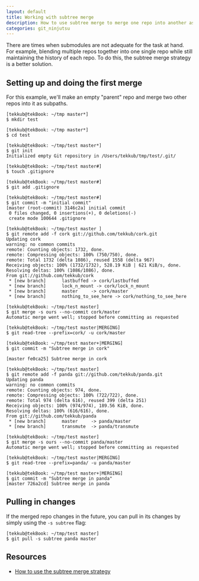 ```yaml
---
layout: default
title: Working with subtree merge
description: How to use subtree merge to merge one repo into another as a subpath.
categories: git_ninjutsu
---
```


There are times when submodules are not adequate for the task at hand.  For example, blending multiple repos together into one single repo while still maintaining the history of each repo.  To do this, the subtree merge strategy is a better solution.

Setting up and doing the first merge
------------------------------------

For this example, we'll make an empty "parent" repo and merge two other repos into it as subpaths.

    [tekkub@tekBook: ~/tmp master*]
    $ mkdir test

    [tekkub@tekBook: ~/tmp master*]
    $ cd test

    [tekkub@tekBook: ~/tmp/test master*]
    $ git init
    Initialized empty Git repository in /Users/tekkub/tmp/test/.git/

    [tekkub@tekBook: ~/tmp/test master#]
    $ touch .gitignore

    [tekkub@tekBook: ~/tmp/test master#]
    $ git add .gitignore

    [tekkub@tekBook: ~/tmp/test master#]
    $ git commit -m "initial commit"
    [master (root-commit) 3146c2a] initial commit
     0 files changed, 0 insertions(+), 0 deletions(-)
     create mode 100644 .gitignore

    [tekkub@tekBook: ~/tmp/test master ]
    $ git remote add -f cork git://github.com/tekkub/cork.git
    Updating cork
    warning: no common commits
    remote: Counting objects: 1732, done.
    remote: Compressing objects: 100% (750/750), done.
    remote: Total 1732 (delta 1086), reused 1558 (delta 967)
    Receiving objects: 100% (1732/1732), 528.19 KiB | 621 KiB/s, done.
    Resolving deltas: 100% (1086/1086), done.
    From git://github.com/tekkub/cork
     * [new branch]      lastbuffed -> cork/lastbuffed
     * [new branch]      lock_n_mount -> cork/lock_n_mount
     * [new branch]      master     -> cork/master
     * [new branch]      nothing_to_see_here -> cork/nothing_to_see_here

    [tekkub@tekBook: ~/tmp/test master]
    $ git merge -s ours --no-commit cork/master
    Automatic merge went well; stopped before committing as requested

    [tekkub@tekBook: ~/tmp/test master|MERGING]
    $ git read-tree --prefix=cork/ -u cork/master

    [tekkub@tekBook: ~/tmp/test master+|MERGING]
    $ git commit -m "Subtree merge in cork"

    [master fe0ca25] Subtree merge in cork

    [tekkub@tekBook: ~/tmp/test master]
    $ git remote add -f panda git://github.com/tekkub/panda.git
    Updating panda
    warning: no common commits
    remote: Counting objects: 974, done.
    remote: Compressing objects: 100% (722/722), done.
    remote: Total 974 (delta 616), reused 399 (delta 251)
    Receiving objects: 100% (974/974), 189.56 KiB, done.
    Resolving deltas: 100% (616/616), done.
    From git://github.com/tekkub/panda
     * [new branch]      master     -> panda/master
     * [new branch]      transmute  -> panda/transmute

    [tekkub@tekBook: ~/tmp/test master]
    $ git merge -s ours --no-commit panda/master
    Automatic merge went well; stopped before committing as requested

    [tekkub@tekBook: ~/tmp/test master|MERGING]
    $ git read-tree --prefix=panda/ -u panda/master

    [tekkub@tekBook: ~/tmp/test master+|MERGING]
    $ git commit -m "Subtree merge in panda"
    [master 726a2cd] Subtree merge in panda

Pulling in changes
------------------

If the merged repo changes in the future, you can pull in its changes by simply using the `-s subtree` flag:

    [tekkub@tekBook: ~/tmp/test master]
    $ git pull -s subtree panda master

Resources
---------

* [How to use the subtree merge strategy](http://www.kernel.org/pub/software/scm/git/docs/howto/using-merge-subtree.html)
